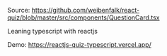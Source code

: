 Source: https://github.com/weibenfalk/react-quiz/blob/master/src/components/QuestionCard.tsx

Leaning typescript with reactjs

Demo: https://reactjs-quiz-typescript.vercel.app/
